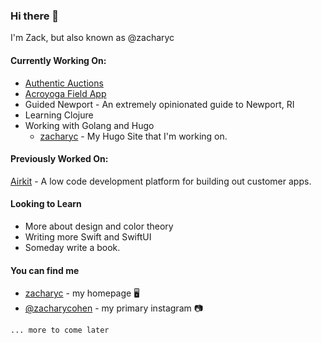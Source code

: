 ### Hi there 👋

I'm Zack, but also known as @zacharyc

#### Currently Working On:

- [Authentic Auctions](https://www.authenticauctions.com/)
- [Acroyoga Field App](https://www.zacharyc.com/projects/afg/)
- Guided Newport - An extremely opinionated guide to Newport, RI
- Learning Clojure
- Working with Golang and Hugo
  - [zacharyc](https://www.zacharyc.com) - My Hugo Site that I'm working on. 

#### Previously Worked On:

[Airkit](https://www.airkit.com) - A low code development platform for building out customer apps.

#### Looking to Learn

- More about design and color theory
- Writing more Swift and SwiftUI
- Someday write a book.

#### You can find me

- [zacharyc](https://www.zacharyc.com) - my homepage 🖥
- [@zacharycohen](https://www.instagram.com/zacharycohen) - my primary instagram 📷

`... more to come later`

<!--
**zacharyc/zacharyc** is a ✨ _special_ ✨ repository because its `README.md` (this file) appears on your GitHub profile.

Here are some ideas to get you started:

- 🔭 I’m currently working on ...
- 🌱 I’m currently learning ...
- 👯 I’m looking to collaborate on ...
- 🤔 I’m looking for help with ...
- 💬 Ask me about ...
- 📫 How to reach me: ...
- 😄 Pronouns: ...
- ⚡ Fun fact: ...
-->

